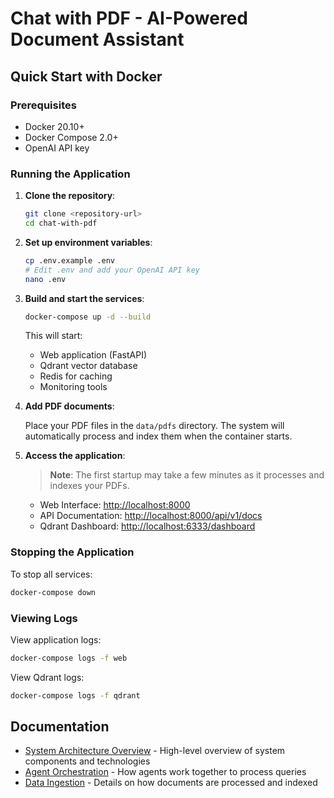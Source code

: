 # Chat with PDF - AI-Powered Document Assistant

## Quick Start with Docker

### Prerequisites

- Docker 20.10+
- Docker Compose 2.0+
- OpenAI API key

### Running the Application

1. **Clone the repository**:

   ```bash
   git clone <repository-url>
   cd chat-with-pdf
   ```

2. **Set up environment variables**:

   ```bash
   cp .env.example .env
   # Edit .env and add your OpenAI API key
   nano .env
   ```

3. **Build and start the services**:

   ```bash
   docker-compose up -d --build
   ```

   This will start:
   - Web application (FastAPI)
   - Qdrant vector database
   - Redis for caching
   - Monitoring tools

4. **Add PDF documents**:

   Place your PDF files in the `data/pdfs` directory. The system will automatically process and index them when the container starts.

5. **Access the application**:
   > **Note**: The first startup may take a few minutes as it processes and indexes your PDFs.
   - Web Interface: [http://localhost:8000](http://localhost:8000)
   - API Documentation: [http://localhost:8000/api/v1/docs](http://localhost:8000/api/v1/docs)
   - Qdrant Dashboard: [http://localhost:6333/dashboard](http://localhost:6333/dashboard)

### Stopping the Application

To stop all services:

```bash
docker-compose down
```

### Viewing Logs

View application logs:

```bash
docker-compose logs -f web
```

View Qdrant logs:

```bash
docker-compose logs -f qdrant
```

## Documentation

- [System Architecture Overview](docs/ARCHITECTURE_OVERVIEW.md) - High-level overview of system components and technologies
- [Agent Orchestration](docs/AGENT_ORCHESTRATION.md) - How agents work together to process queries
- [Data Ingestion](docs/DATA_INGESTION.md) - Details on how documents are processed and indexed
